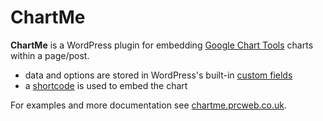 # ChartMe

**ChartMe** is a WordPress plugin for embedding [Google Chart Tools](https://developers.google.com/chart/) charts within a page/post.

* data and options are stored in WordPress's built-in [custom fields](http://codex.wordpress.org/Custom_Fields)
* a [shortcode](http://codex.wordpress.org/Shortcode) is used to embed the chart

For examples and more documentation see [chartme.prcweb.co.uk][chartme].

[chartme]: http://chartme.prcweb.co.uk